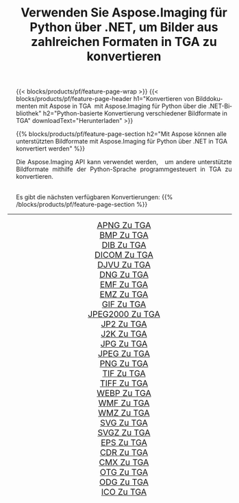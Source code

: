 ﻿---
title: Verwenden Sie Aspose.Imaging für Python über .NET, um Bilder aus zahlreichen Formaten in TGA zu konvertieren 
weight: 3920
url: /de/python-net/conversion/to/tga 
lang: de
langdirlevel: 2
locales: zh-hans,ja,it,ru,de,es,fr,nl,id,lt,pl,pt,vi,tr,ko,zh-hant,ar,hi,th,sv,cs,uk,he
description: Sie können Aspose.Imaging für Python über die .NET-Bibliothek verwenden, um eine Vielzahl von Formaten in TGA zu konvertieren.
---

{{< blocks/products/pf/feature-page-wrap >}}
{{< blocks/products/pf/feature-page-header h1="Konvertieren von Bilddokumenten mit Aspose in TGA  mit Aspose.Imaging für Python über die .NET-Bibliothek" h2="Python-basierte Konvertierung verschiedener Bildformate in TGA" downloadText="Herunterladen" >}}


{{% blocks/products/pf/feature-page-section  h2="Mit Aspose können alle unterstützten Bildformate mit Aspose.Imaging für Python über .NET in TGA konvertiert werden" %}}
<p align=justify>Die Aspose.Imaging API kann verwendet werden,   um andere unterstützte Bildformate mithilfe der Python-Sprache programmgesteuert in TGA zu konvertieren.</p>
<br/>
Es gibt die nächsten verfügbaren Konvertierungen:
{{% /blocks/products/pf/feature-page-section %}}
<div class="container-fluid productfamilypage bg-gray">
    <div class="convertypes bg-gray agp-content section">
        <div class="container">
		<hr style="margin-left:-20px;"/>
		<div class="row other-converters" style="gap: 10px;font-size: 19px;text-align:center;">
		    <div class='col-md-2 other-converter remove-lp remove-rp'><a href="/imaging/de/python-net/conversion/apng-to-tga" style="padding:15px;">APNG Zu TGA</a></div>
<div class='col-md-2 other-converter remove-lp remove-rp'><a href="/imaging/de/python-net/conversion/bmp-to-tga" style="padding:15px;">BMP Zu TGA</a></div>
<div class='col-md-2 other-converter remove-lp remove-rp'><a href="/imaging/de/python-net/conversion/dib-to-tga" style="padding:15px;">DIB Zu TGA</a></div>
<div class='col-md-2 other-converter remove-lp remove-rp'><a href="/imaging/de/python-net/conversion/dicom-to-tga" style="padding:15px;">DICOM Zu TGA</a></div>
<div class='col-md-2 other-converter remove-lp remove-rp'><a href="/imaging/de/python-net/conversion/djvu-to-tga" style="padding:15px;">DJVU Zu TGA</a></div>
<div class='col-md-2 other-converter remove-lp remove-rp'><a href="/imaging/de/python-net/conversion/dng-to-tga" style="padding:15px;">DNG Zu TGA</a></div>
<div class='col-md-2 other-converter remove-lp remove-rp'><a href="/imaging/de/python-net/conversion/emf-to-tga" style="padding:15px;">EMF Zu TGA</a></div>
<div class='col-md-2 other-converter remove-lp remove-rp'><a href="/imaging/de/python-net/conversion/emz-to-tga" style="padding:15px;">EMZ Zu TGA</a></div>
<div class='col-md-2 other-converter remove-lp remove-rp'><a href="/imaging/de/python-net/conversion/gif-to-tga" style="padding:15px;">GIF Zu TGA</a></div>
<div class='col-md-2 other-converter remove-lp remove-rp'><a href="/imaging/de/python-net/conversion/jpeg2000-to-tga" style="padding:15px;">JPEG2000 Zu TGA</a></div>
<div class='col-md-2 other-converter remove-lp remove-rp'><a href="/imaging/de/python-net/conversion/jp2-to-tga" style="padding:15px;">JP2 Zu TGA</a></div>
<div class='col-md-2 other-converter remove-lp remove-rp'><a href="/imaging/de/python-net/conversion/j2k-to-tga" style="padding:15px;">J2K Zu TGA</a></div>
<div class='col-md-2 other-converter remove-lp remove-rp'><a href="/imaging/de/python-net/conversion/jpg-to-tga" style="padding:15px;">JPG Zu TGA</a></div>
<div class='col-md-2 other-converter remove-lp remove-rp'><a href="/imaging/de/python-net/conversion/jpeg-to-tga" style="padding:15px;">JPEG Zu TGA</a></div>
<div class='col-md-2 other-converter remove-lp remove-rp'><a href="/imaging/de/python-net/conversion/png-to-tga" style="padding:15px;">PNG Zu TGA</a></div>
<div class='col-md-2 other-converter remove-lp remove-rp'><a href="/imaging/de/python-net/conversion/tif-to-tga" style="padding:15px;">TIF Zu TGA</a></div>
<div class='col-md-2 other-converter remove-lp remove-rp'><a href="/imaging/de/python-net/conversion/tiff-to-tga" style="padding:15px;">TIFF Zu TGA</a></div>
<div class='col-md-2 other-converter remove-lp remove-rp'><a href="/imaging/de/python-net/conversion/webp-to-tga" style="padding:15px;">WEBP Zu TGA</a></div>
<div class='col-md-2 other-converter remove-lp remove-rp'><a href="/imaging/de/python-net/conversion/wmf-to-tga" style="padding:15px;">WMF Zu TGA</a></div>
<div class='col-md-2 other-converter remove-lp remove-rp'><a href="/imaging/de/python-net/conversion/wmz-to-tga" style="padding:15px;">WMZ Zu TGA</a></div>
<div class='col-md-2 other-converter remove-lp remove-rp'><a href="/imaging/de/python-net/conversion/svg-to-tga" style="padding:15px;">SVG Zu TGA</a></div>
<div class='col-md-2 other-converter remove-lp remove-rp'><a href="/imaging/de/python-net/conversion/svgz-to-tga" style="padding:15px;">SVGZ Zu TGA</a></div>
<div class='col-md-2 other-converter remove-lp remove-rp'><a href="/imaging/de/python-net/conversion/eps-to-tga" style="padding:15px;">EPS Zu TGA</a></div>
<div class='col-md-2 other-converter remove-lp remove-rp'><a href="/imaging/de/python-net/conversion/cdr-to-tga" style="padding:15px;">CDR Zu TGA</a></div>
<div class='col-md-2 other-converter remove-lp remove-rp'><a href="/imaging/de/python-net/conversion/cmx-to-tga" style="padding:15px;">CMX Zu TGA</a></div>
<div class='col-md-2 other-converter remove-lp remove-rp'><a href="/imaging/de/python-net/conversion/otg-to-tga" style="padding:15px;">OTG Zu TGA</a></div>
<div class='col-md-2 other-converter remove-lp remove-rp'><a href="/imaging/de/python-net/conversion/odg-to-tga" style="padding:15px;">ODG Zu TGA</a></div>
<div class='col-md-2 other-converter remove-lp remove-rp'><a href="/imaging/de/python-net/conversion/ico-to-tga" style="padding:15px;">ICO Zu TGA</a></div>
                </div>
        </div>
    </div>
</div>
<br/>

